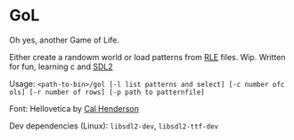 # GoL

Oh yes, another Game of Life.

Either create a randowm world or load patterns from [RLE](http://www.conwaylife.com/wiki/RLE) files.
Wip. Written for fun, learning c and [SDL2](https://www.libsdl.org/)

Usage: `<path-to-bin>/gol [-l list patterns and select] [-c number ofc ols] [-r number of rows] [-p path to patternfile]`

Font: Hellovetica by [Cal Henderson](https://www.iamcal.com/misc/fonts/)

Dev dependencies (Linux): `libsdl2-dev`, `libsdl2-ttf-dev`

